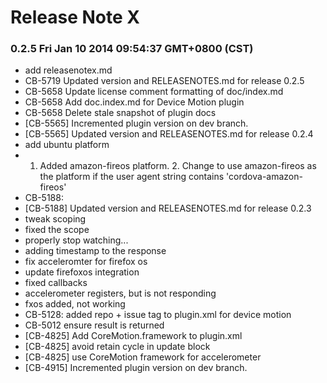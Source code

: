 <!--
#
# Licensed to the Apache Software Foundation (ASF) under one
# or more contributor license agreements.  See the NOTICE file
# distributed with this work for additional information
# regarding copyright ownership.  The ASF licenses this file
# to you under the Apache License, Version 2.0 (the
# "License"); you may not use this file except in compliance
# with the License.  You may obtain a copy of the License at
# 
# http://www.apache.org/licenses/LICENSE-2.0
# 
# Unless required by applicable law or agreed to in writing,
# software distributed under the License is distributed on an
# "AS IS" BASIS, WITHOUT WARRANTIES OR CONDITIONS OF ANY
#  KIND, either express or implied.  See the License for the
# specific language governing permissions and limitations
# under the License.
#
-->
# Release Note X



### 0.2.5 Fri Jan 10 2014 09:54:37 GMT+0800 (CST)
 *  add releasenotex.md
 *  CB-5719 Updated version and RELEASENOTES.md for release 0.2.5
 *  CB-5658 Update license comment formatting of doc/index.md
 *  CB-5658 Add doc.index.md for Device Motion plugin
 *  CB-5658 Delete stale snapshot of plugin docs
 *  [CB-5565] Incremented plugin version on dev branch.
 *  [CB-5565] Updated version and RELEASENOTES.md for release 0.2.4
 *  add ubuntu platform
 *  1. Added amazon-fireos platform. 2. Change to use amazon-fireos as the platform if the user agent string contains 'cordova-amazon-fireos'
 *  CB-5188:
 *  [CB-5188] Updated version and RELEASENOTES.md for release 0.2.3
 *  tweak scoping
 *  fixed the scope
 *  properly stop watching...
 *  adding timestamp to the response
 *  fix acceleromter for firefox os
 *  update firefoxos integration
 *  fixed callbacks
 *  accelerometer registers, but is not responding
 *  fxos added, not working
 *  CB-5128: added repo + issue tag to plugin.xml for device motion
 *  CB-5012 ensure result is returned
 *  [CB-4825] Add CoreMotion.framework to plugin.xml
 *  [CB-4825] avoid retain cycle in update block
 *  [CB-4825] use CoreMotion framework for accelerometer
 *  [CB-4915] Incremented plugin version on dev branch.